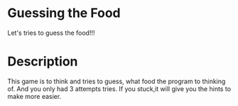 # Guessing the Food
 Let's tries to guess the food!!!
# Description
This game is to think and tries to guess, what food the program to thinking of. And you only had 3 attempts tries. If you stuck,it will give you the hints to make more easier. 